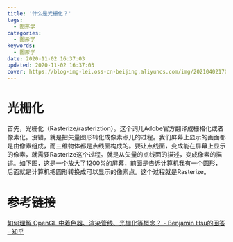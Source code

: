 ```yaml
---
title: '什么是光栅化？'
tags:
  - 图形学
categories:
  - 图形学
keywords:
  - 图形学
date: 2020-11-02 16:37:03
updated: 2020-11-02 16:37:03
cover: https://blog-img-lei.oss-cn-beijing.aliyuncs.com/img/20210402170710.png
---
```


# 光栅化
首先，光栅化（Rasterize/rasteriztion）。这个词儿Adobe官方翻译成栅格化或者像素化。没错，就是把矢量图形转化成像素点儿的过程。我们屏幕上显示的画面都是由像素组成，而三维物体都是点线面构成的。要让点线面，变成能在屏幕上显示的像素，就需要Rasterize这个过程。就是从矢量的点线面的描述，变成像素的描述。如下图，这是一个放大了1200%的屏幕，前面是告诉计算机我有一个圆形，后面就是计算机把圆形转换成可以显示的像素点。这个过程就是Rasterize。

# 参考链接
[如何理解 OpenGL 中着色器、渲染管线、光栅化等概念？ - Benjamin Hsu的回答 - 知乎](
https://www.zhihu.com/question/29163054/answer/46695506)
